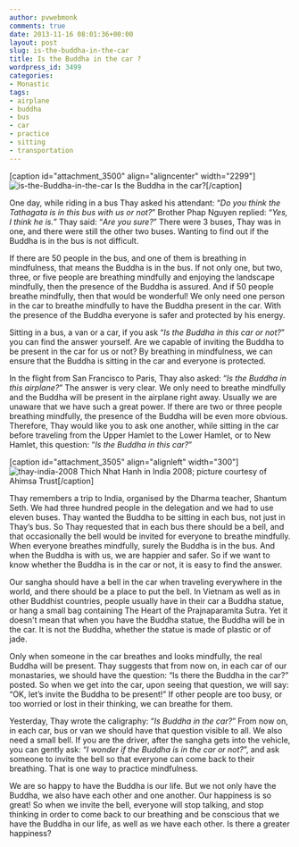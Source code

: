 ```yaml
---
author: pvwebmonk
comments: true
date: 2013-11-16 08:01:36+00:00
layout: post
slug: is-the-buddha-in-the-car
title: Is the Buddha in the car ?
wordpress_id: 3499
categories:
- Monastic
tags:
- airplane
- buddha
- bus
- car
- practice
- sitting
- transportation
---
```


[caption id="attachment_3500" align="aligncenter" width="2299"]![is-the-Buddha-in-the-car](http://plumvillage.org/wp-content/uploads/2013/11/is-the-Buddha-in-the-car.jpg) Is the Buddha in the car?[/caption]

One day, while riding in a bus Thay asked his attendant: “_Do you think the Tathagata is in this bus with us or not?_” Brother Phap Nguyen replied: “_Yes, I think he is._” Thay said: “_Are you sure?_” There were 3 buses, Thay was in one, and there were still the other two buses. Wanting to find out if the Buddha is in the bus is not difficult.

If there are 50 people in the bus, and one of them is breathing in mindfulness, that means the Buddha is in the bus. If not only one, but two, three, or five people are breathing mindfully and enjoying the landscape mindfully, then the presence of the Buddha is assured. And if 50 people breathe mindfully, then that would be wonderful! We only need one person in the car to breathe mindfully to have the Buddha present in the car. With the presence of the Buddha everyone is safer and protected by his energy.

Sitting in a bus, a van or a car, if you ask “_Is the Buddha in this car or not?_” you can find the answer yourself. Are we capable of inviting the Buddha to be present in the car for us or not? By breathing in mindfulness, we can ensure that the Buddha is sitting in the car and everyone is protected.

In the flight from San Francisco to Paris, Thay also asked: “_Is the Buddha in this airplane?_” The answer is very clear. We only need to breathe mindfully and the Buddha will be present in the airplane right away. Usually we are unaware that we have such a great power. If there are two or three people breathing mindfully, the presence of the Buddha will be even more obvious. Therefore, Thay would like you to ask one another, while sitting in the car before traveling from the Upper Hamlet to the Lower Hamlet, or to New Hamlet, this question: “_Is the Buddha in this car?_”

[caption id="attachment_3505" align="alignleft" width="300"]![thay-india-2008](http://plumvillage.org/wp-content/uploads/2013/11/thay-india-2008-300x190.jpg) Thich Nhat Hanh in India 2008; picture courtesy of Ahimsa Trust[/caption]

Thay remembers a trip to India, organised by the Dharma teacher, Shantum Seth. We had three hundred people in the delegation and we had to use eleven buses. Thay wanted the Buddha to be sitting in each bus, not just in Thay’s bus. So Thay requested that in each bus there should be a bell, and that occasionally the bell would be invited for everyone to breathe mindfully. When everyone breathes mindfully, surely the Buddha is in the bus. And when the Buddha is with us, we are happier and safer. So if we want to know whether the Buddha is in the car or not, it is easy to find the answer.

Our sangha should have a bell in the car when traveling everywhere in the world, and there should be a place to put the bell. In Vietnam as well as in other Buddhist countries, people usually have in their car a Buddha statue, or hang a small bag containing The Heart of the Prajnaparamita Sutra. Yet it doesn't mean that when you have the Buddha statue, the Buddha will be in the car. It is not the Buddha, whether the statue is made of plastic or of jade.

Only when someone in the car breathes and looks mindfully, the real Buddha will be present. Thay suggests that from now on, in each car of our monastaries, we should have the question: “Is there the Buddha in the car?” posted. So when we get into the car, upon seeing that question, we will say: “OK, let’s invite the Buddha to be present!” If other people are too busy, or too worried or lost in their thinking, we can breathe for them.

Yesterday, Thay wrote the caligraphy: “_Is Buddha in the car?_” From now on, in each car, bus or van we should have that question visible to all. We also need a small bell. If you are the driver, after the sangha gets into the vehicle, you can gently ask: “_I wonder if the Buddha is in the car or not?_”, and ask someone to invite the bell so that everyone can come back to their breathing. That is one way to practice mindfulness.

We are so happy to have the Buddha is our life. But we not only have the Buddha, we also have each other and one another. Our happiness is so great! So when we invite the bell, everyone will stop talking, and stop thinking in order to come back to our breathing and be conscious that we have the Buddha in our life, as well as we have each other. Is there a greater happiness?


